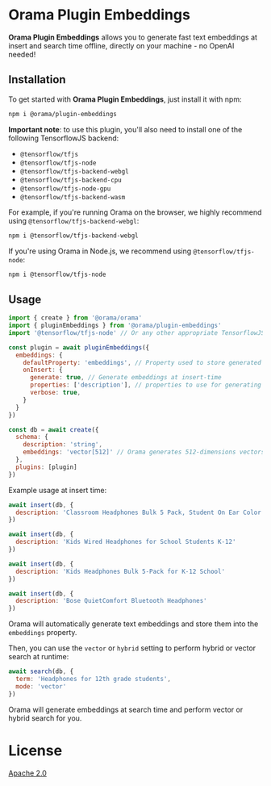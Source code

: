 # Orama Plugin Embeddings

**Orama Plugin Embeddings** allows you to generate fast text embeddings at insert and search time offline, directly on your machine - no OpenAI needed!

## Installation

To get started with **Orama Plugin Embeddings**, just install it with npm:

```sh
npm i @orama/plugin-embeddings
```

**Important note**: to use this plugin, you'll also need to install one of the following TensorflowJS backend:

- `@tensorflow/tfjs`
- `@tensorflow/tfjs-node`
- `@tensorflow/tfjs-backend-webgl`
- `@tensorflow/tfjs-backend-cpu`
- `@tensorflow/tfjs-node-gpu`
- `@tensorflow/tfjs-backend-wasm`

For example, if you're running Orama on the browser, we highly recommend using `@tensorflow/tfjs-backend-webgl`:

```sh
npm i @tensorflow/tfjs-backend-webgl
```

If you're using Orama in Node.js, we recommend using `@tensorflow/tfjs-node`:

```sh
npm i @tensorflow/tfjs-node
```

## Usage

```js
import { create } from '@orama/orama'
import { pluginEmbeddings } from '@orama/plugin-embeddings'
import '@tensorflow/tfjs-node' // Or any other appropriate TensorflowJS backend

const plugin = await pluginEmbeddings({
  embeddings: {
    defaultProperty: 'embeddings', // Property used to store generated embeddings
    onInsert: {
      generate: true, // Generate embeddings at insert-time
      properties: ['description'], // properties to use for generating embeddings at insert time
      verbose: true,
    }
  }
})

const db = await create({
  schema: {
    description: 'string',
    embeddings: 'vector[512]' // Orama generates 512-dimensions vectors
  },
  plugins: [plugin]
})
```

Example usage at insert time:

```js
await insert(db, {
  description: 'Classroom Headphones Bulk 5 Pack, Student On Ear Color Varieties'
})

await insert(db, {
  description: 'Kids Wired Headphones for School Students K-12'
})

await insert(db, {
  description: 'Kids Headphones Bulk 5-Pack for K-12 School'
})

await insert(db, {
  description: 'Bose QuietComfort Bluetooth Headphones'
})
```

Orama will automatically generate text embeddings and store them into the `embeddings` property.

Then, you can use the `vector` or `hybrid` setting to perform hybrid or vector search at runtime:

```js
await search(db, {
  term: 'Headphones for 12th grade students',
  mode: 'vector'
})
```

Orama will generate embeddings at search time and perform vector or hybrid search for you.

# License

[Apache 2.0](/LICENSE.md)